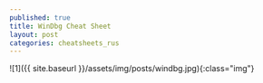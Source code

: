 ```yaml
---
published: true
title: WinDbg Cheat Sheet
layout: post
categories: cheatsheets_rus
---
```

![1]({{ site.baseurl }}/assets/img/posts/windbg.jpg){:class="img"}
